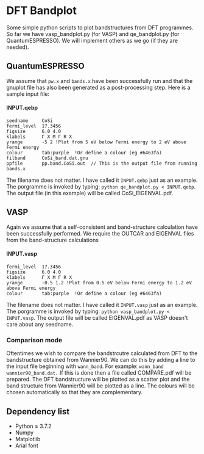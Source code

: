 # DFT Bandplot
Some simple python scripts to plot bandstructures from DFT programmes.
So far we have vasp_bandplot.py (for VASP) and qe_bandplot.py (for QuantumESPRESSO).
We will implement others as we go (if they are needed).


## QuantumESPRESSO
We assume that ```pw.x``` and ```bands.x``` have been successfully run and that the gnuplot file has also been generated as a post-processing step.
Here is a sample input file:
#### INPUT.qebp
    seedname     CoSi
    fermi_level  17.3456
    figsize      6.0 4.0
    klabels      Γ X M Γ R X
    yrange       -5 2 !Plot from 5 eV below Fermi energy to 2 eV above Fermi energy
    colour       tab:purple  !Or define a colour (eg #6463fa)
    filband      CoSi_band.dat.gnu
    ppfile       pp.band.CoSi.out  // This is the output file from running bands.x
The filename does not matter. I have called it ```INPUT.qebp``` just as an example. The porgramme is invoked by typing:
```python qe_bandplot.py < INPUT.qebp```.
The output file (in this example) will be called CoSi_EIGENVAL.pdf. 

## VASP
Again we assume that a self-consistent and band-structure calculation have been successfully performed. We require the OUTCAR and EIGENVAL files from the band-structure calculations
#### INPUT.vasp
    fermi_level  17.3456
    figsize      6.0 4.0
    klabels      Γ X M Γ R X
    yrange       -0.5 1.2 !Plot from 0.5 eV below Fermi energy to 1.2 eV above Fermi energy
    colour       tab:purple  !Or define a colour (eg #6463fa)
The filename does not matter. I have called it ```INPUT.vasp``` just as an example. The porgramme is invoked by typing:
```python vasp_bandplot.py < INPUT.vasp```.
The output file will be called EIGENVAL.pdf as VASP doesn't care about any seedname. 

### Comparison mode
Oftentimes we wish to compare the bandstrcutre calculated from DFT to the bandstructure obtained from Wannier90. We can do this by adding a line to the input file beginning with ```wann_band```. For example: ```wann_band wannier90_band.dat.``` If this is done then a file called COMPARE.pdf will be prepared. The DFT bandstructure will be plotted as a scatter plot and the band structure from Wannier90 will be plotted as a line. The colours will be chosen automatically so that they are complementary.

## Dependency list
- Python $\geq$ 3.7.2
- Numpy
- Matplotlib
- Arial font
